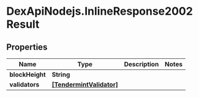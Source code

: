 # DexApiNodejs.InlineResponse2002Result

## Properties

Name | Type | Description | Notes
------------ | ------------- | ------------- | -------------
**blockHeight** | **String** |  | 
**validators** | [**[TendermintValidator]**](TendermintValidator.md) |  | 


